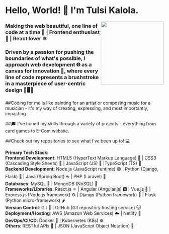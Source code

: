 
# Hello, World! 👋 I'm Tulsi Kalola.

<img align='right' src='https://media4.giphy.com/media/M9kgjEsLG6LMbYC9dl/giphy.gif?cid=ecf05e47dwh0oi8w4y09qd6c8lso3i0540zo9hs8dhfmxb28&ep=v1_gifs_related&rid=giphy.gif&ct=g' width='200'>

###  Making the web beautiful, one line of code at a time 🌈 | Frontend enthusiast 🌟 | React lover ⚛️

### Driven by a passion for pushing the boundaries of what's possible, I approach web development 🌐 as a canvas for innovation 🎨, where every line of code represents a brushstroke in a masterpiece of user-centric design 🚀🖥️🌟

##Coding for me is like painting for an artist or composing music for a musician - it's my way of creating, expressing, and most importantly, impacting.

##🎓 I've honed my skills through a variety of projects - everything from card games to E-Com website.  


##Check out my repositories to see what I've been up to! 💻

**Primary Tech Stack:**<br>
**Frontend Development**: HTML5 (HyperText Markup Language) 🧱 | CSS3 (Cascading Style Sheets) 🎨 | JavaScript (JS) 📜 |TypeScript (TS) 🔄<br>
**Backend Development**: Node.js (JavaScript runtime) 🟢 | Python (Django, Flask) 🐍 | Java (Spring Boot) ☕ | PHP (Laravel) 🐘<br>
**Databases**: MySQL 🐬 | MongoDB (NoSQL) 🍃<br>
**Frameworks/Libraries**: React.js ⚛️ | Angular (Angular.js) 🅰️ | Vue.js 🖖 | Express.js (Node.js framework) ⚙️ | Django (Python framework) 🐍 | Flask (Python micro-framework) 🌶️<br>
**Version Control**: Git 🐙 | GitHub (Git repository hosting service) 🐱<br>
**Deployment/Hosting**: AWS (Amazon Web Services) ☁️ | Netlify 🚀<br>
**DevOps/CI/CD**: Docker 🐳 | Kubernetes (K8s) ☸️<br>
**Others**: RESTful APIs 🔄 | JSON (JavaScript Object Notation) 📝<br>
